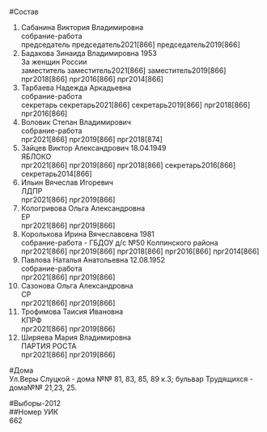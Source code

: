 #Состав  
1. Сабанина Виктория Владимировна  
    собрание-работа  
    председатель председатель2021[866] председатель2019[866]  
2. Бадакова Зинаида Владимировна 1953  
    За женщин России  
    заместитель заместитель2021[866] заместитель2019[866] прг2018[866] прг2016[866] прг2014[866]  
3. Тарбаева Надежда Аркадьевна  
    собрание-работа  
    секретарь секретарь2021[866] секретарь2019[866] прг2018[866] прг2016[866]  
4. Воловик Степан Владимирович  
    собрание-работа  
    прг2021[866] прг2019[866] прг2018[874]  
5. Зайцев Виктор Александрович 18.04.1949  
    ЯБЛОКО  
    прг2021[866] прг2019[866] прг2018[866] секретарь2016[866] секретарь2014[866]  
6. Ильин Вячеслав Игоревич  
    ЛДПР  
    прг2021[866] прг2019[866]  
7. Кологривова Ольга Александровна  
    ЕР  
    прг2021[866] прг2019[866]  
8. Королькова Ирина Вячеславовна 1981  
    собрание-работа - ГБДОУ д/с №50 Колпинского района  
    прг2021[866] прг2019[866] прг2018[866] прг2016[866] прг2014[866]  
9. Павлова Наталья Анатольевна 12.08.1952  
    собрание-работа  
    прг2021[866] прг2019[866]  
10. Сазонова Ольга Александровна  
    СР  
    прг2021[866] прг2019[866]  
11. Трофимова Таисия Ивановна  
    КПРФ  
    прг2021[866] прг2019[866]  
12. Ширяева Мария Владимировна  
    ПАРТИЯ РОСТА  
    прг2021[866] прг2019[866]  

#Дома  
Ул.Веры Слуцкой - дома №№ 81, 83, 85, 89 к.З; бульвар Трудящихся - дома№№ 21,23, 25.  
  
#Выборы-2012  
##Номер УИК  
662  
